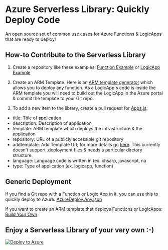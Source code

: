 # Azure Serverless Library: Quickly Deploy Code
An open source set of common use cases for Azure Functions & LogicApps that are ready to deploy!

## How-to Contribute to the Serverless Library

1) Create a repository like these examples: [Function Example](https://github.com/jefking/fl-image-resize) or [LogicApp Example](https://github.com/Azure/azure-quickstart-templates/tree/master/101-logic-app-create)

2) Create an ARM Template. Here is an [ARM template generator](http://functionlibrary.azurewebsites.net/build.htm) which allows you to deploy any function. As a LogicApp's code is inside the ARM template you will need to build out the LogicApp in the Azure portal & commit the template to your Git repo.

3) To add a new item to the library, create a pull request for [Apps.js](https://github.com/jefking/FunctionLibrary/blob/master/www/assets/data/apps.js):
- title: Title of application
- description: Description of application
- template: ARM template which deploys the infrastructure & the application
- repository: URL of a publicly accessible git repository
- addtemplate: Add Template Url; for more details go [here](https://github.com/fashaikh/GitHubReZip). This currently doesn't support .deployment files & needs a particular dirctory structure.
- language: Language code is written in (ex. chsarp, javascript, na
- type: Type of application (ex. logicapp, function)

## Generic Deployment

If you find a Git repo with a Function or Logic App in it, you can use this to quickly deploy to Azure: [AzureDeploy.Any.json](https://github.com/jefking/FunctionLibrary/blob/master/azuredeploy.any.json)

If you want to create an ARM template that deploys Functions or LogicApps: 
[Build Your Own](http://functionlibrary.azurewebsites.net/build.htm)

## Enjoy a Serverless Library of your very own :-)

[![Deploy to Azure](http://azuredeploy.net/deploybutton.svg)](https://portal.azure.com/#create/Microsoft.Template/uri/https%3A%2F%2Fraw.githubusercontent.com%2Fjefking%2FFunctionLibrary%2Fmaster%2Fazuredeploy.json)